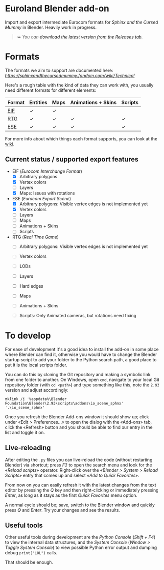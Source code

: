 # Euroland Blender add-on

Import and export intermediate Eurocom formats for *Sphinx and the Cursed Mummy* in Blender.
Heavily work in progress.

> ➥ *You can [download the latest version from the Releases tab](https://github.com/Swyter/sphinx-euroland/releases/tag/latest)*.

# Formats

The formats we aim to support are documented here:
*https://sphinxandthecursedmummy.fandom.com/wiki/Technical*

Here's a rough table with the kind of data they can work with, you usually need different formats for different elements:

| Format   | Entities       | Maps         | Animations + Skins | Scripts     |
| :------- | :------------- | :----------- | ------------------ | ----------- |
| [EIF]    | ✓              | ✓            |                    |             |
| [RTG]    | ✓              | ✓            | ✓                  | ✓           |
| [ESE]    | ✓              | ✓            | ✓                  | ✓           |

[EIF]: https://sphinxandthecursedmummy.fandom.com/wiki/EIF
[RTG]: https://sphinxandthecursedmummy.fandom.com/wiki/RTG
[ESE]: https://sphinxandthecursedmummy.fandom.com/wiki/ESE

For more info about which things each format supports, you can look at the [wiki].

[wiki]: https://sphinxandthecursedmummy.fandom.com/wiki/EuroLand#Intermediate_formats

## Current status / supported export features
* EIF (_Eurocom Interchange Format_)
  - [x] Arbitrary polygons
  - [x] Vertex colors
  - [ ] Layers
  - [X] Maps: Issues with rotations

* ESE (_Eurocom Export Scene_)
  - [x] Arbitrary polygons: Visible vertex edges is not implemented yet
  - [x] Vertex colors
  - [ ] Layers
  - [ ] Maps
  - [ ] Animations + Skins
  - [ ] Scripts

* RTG (_Real Time Game_)
  - [ ] Arbitrary polygons: Visible vertex edges is not implemented yet
  - [ ] Vertex colors
  - [ ] LODs
  - [ ] Layers
  - [ ] Hard edges
  - [ ] Maps
  - [ ] Animations + Skins
  - [ ] Scripts: Only Animated cameras, but rotations need fixing


# To develop

For ease of development it's a good idea to install the add-on in some place where Blender can find it, otherwise you would have to change the Blender startup script to add your folder to the Python search path, a good place to put it is the local scripts folder.

You can do this by cloning the Git repository and making a symbolic link from one folder to another. On Windows, open `cmd`, navigate to your local Git repository folder (with `cd <path>`) and type something like this, note the `2.93` version and adjust accordingly:
```
mklink /j '%appdata%\Blender Foundation\Blender\2.93\scripts\addons\io_scene_sphnx' '.\io_scene_sphnx'
```

Once you refresh the Blender Add-ons window it should show up; click under «Edit > Preferences...» to open the dialog with the «Add-ons» tab, click the «Refresh» button and you should be able to find our entry in the list and toggle it on.

## Live-reloading
After editing the `.py` files you can live-reload the code (without restarting Blender) via shortcut; press *F3* to open the search menu and look for the «*Reload scripts*» operator. Right-click over the *«Blender > System > Reload Scripts»* entry that comes up and select «*Add to Quick Favorites*».

From now on you can easily refresh it with the latest changes from the text editor by pressing the *Q* key and then right-clicking or immediately pressing *Enter*, as long as it stays as the first *Quick Favorites* menu option.

A normal cycle should be; save, switch to the Blender window and quickly press *Q* and *Enter*. Try your changes and see the results.

## Useful tools
Other useful tools during development are the _Python Console_ (_Shift + F4_) to view the internal data structures, and the _System Console_ (_Window > Toggle System Console_) to view possible Python error output and dumping debug `print("LOL")` calls.

That should be enough.
